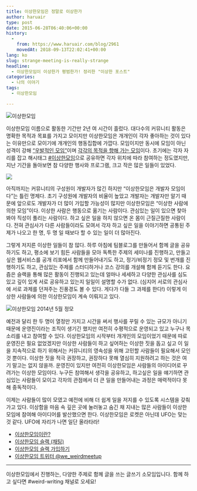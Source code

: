 ```yaml
---
title: 이상한모임은 정말로 이상한가
author: haruair
type: post
date: 2015-06-28T06:40:06+00:00
history:
  - 
    from: https://www.haruair.com/blog/2961
    movedAt: 2018-09-13T22:02:41+00:00
lang: ko
slug: strange-meeting-is-really-strange
headline:
  - 이상한모임이 이상한가 평범한가! 정리한 "이상한 포스트"
categories:
  - 나의 이야기
tags:
  - 이상한모임

---
```

<img class="aligncenter size-full wp-image-8361" src="https://we.weirdmeetup.com/wp-content/uploads/2013/12/Untitled-11.png?w=500" alt="이상한모임" />

이상한모임 이름으로 활동한 기간만 2년 여 시간이 흘렀다. 대다수의 커뮤니티 활동은 명확한 목적과 목표를 가지고 모이지만 이상한모임은 개개인이 각자 좋아하는 것이 있다는 이유만으로 모이기에 개개인의 행동집합에 가깝다. 모임이지만 동시에 모임이 아닌 성격이 강해 [&#8220;우발적인 모임&#8221;][1]이며 [각각의 목적을 향해 가는 모임][2]이다. 초기에는 각자 자리를 잡고 해시태그 [#이상한모임][3]으로 공유하면 각자 위치에 따라 참여하는 정도였지만, 지난 기간을 돌아보면 참 다양한 행사와 프로그램, 크고 작은 많은 일들이 있었다.

<img src="https://pbs.twimg.com/media/Bksxg7TCIAAyV1E.png?w=660&#038;ssl=1" class="aligncenter" data-recalc-dims="1" />

아직까지는 커뮤니티의 구성원이 개발자가 많긴 하지만 &#8220;이상한모임은 개발자 모임이다&#8221;는 틀린 명제다. 초기 구성원에 개발자의 비율이 높았고 개발자는 개발자만 알기 때문에 앞으로도 개발자가 더 많이 가입할 가능성이 많지만 이상한모임은 &#8220;이상한 사람에 의한 모임&#8221;이다. 이상한 사람은 행동으로 옮기는 사람이다. 관심있는 일이 있으면 찾아봐야 직성이 풀리는 사람이다. 하고 싶은 일을 하지 않으면 온 몸이 근질근질한 사람이다. 전혀 관심사가 다른 사람들이라도 모여서 각자 하고 싶은 일을 이야기하면 공통된 주제가 나오고 한 명, 두 명 일 때보다 할 수 있는 일이 더 많아진다.

그렇게 저지른 이상한 일들이 참 많다. 하루 아침에 팀블로그를 만들어서 함께 글을 공유하기도 하고, 평소에 보기 힘든 사람들을 모아 독특한 주제의 세미나를 진행하고, 만들고 싶은 웹서비스를 공개 리포에서 함께 만들어내기도 하고, 정기/비정기 정모 및 번개를 진행하기도 하고, 관심있는 주제를 스터디하거나 코스 강의를 개설해 함께 듣기도 한다. 요즘은 슬랙을 통해 많은 활동이 진행되고 있는데 얼마나 세세하고 다양한 관심사를 심도있고 깊이 있게 서로 공유하고 있는지 일일이 설명할 수가 없다. (심지어 서로의 관심사에 서로 과제를 던져주는 진풍경도 볼 수 있다. 게다가 다들 그 과제를 한다!) 이렇게 이상한 사람들에 의한 이상한모임이 계속 이뤄지고 있다.

<img class="aligncenter" src="https://www.kbrockstar.com/wp-content/uploads/2015/02/%EC%9D%B4%EC%83%81%ED%95%9C-%EB%AA%A8%EC%9E%84-%EB%AF%B8%ED%8C%85-600x315.jpg?resize=600%2C315" alt="이상한모임 2014년 5월 정모" data-recalc-dims="1" />

예전과 달리 한 두 명이 열정만 가지고 시간을 써서 행사를 꾸릴 수 있는 규모가 아니기 때문에 운영진이라는 조직이 생기긴 했지만 여전히 수평적으로 운영되고 있고 누구나 목소리를 내고 참여할 수 있다. 이상한모임의 시작부터 개개인의 모임이었기 때문에 따로 운영진은 필요 없었겠지만 이상한 사람들이 하고 싶어하는 이상한 짓을 돕고 싶고 이 일을 지속적으로 하기 위해서는 커뮤니티의 영속성을 위해 고민할 사람들이 필요해서 모인 것 뿐이다. 이상한 짓을 적극 권장하고, 권장하다 못해 열심히 지원하려고 하는 것은 여기 말고는 없지 않을까. 운영진이 있지만 여전히 이상한모임은 사람들의 아이디어로 꾸려가는 이상한 모임이다. 누구든 참여해서 생각을 공유하고, 하고싶은 일을 얘기하면 관심있는 사람들이 모이고 각자의 관점에서 더 큰 일을 만들어내는 과정은 매력적이다 못해 중독적이다.

이제는 사람들이 많이 모였고 예전에 비해 더 쉽게 일을 저지를 수 있도록 시스템을 갖춰가고 있다. 이상함을 마음 속 깊은 곳에 눌러놓고 숨긴 채 지내는 많은 사람들이 이상한모임에 참여해 아이디어를 발산했으면 한다. 이상한모임은 로켓은 아닌데 UFO는 맞는 것 같다. UFO에 자리가 나면 일단 올라타라!

  * [이상한모임이란?][4]
  * [이상한모임 슬랙 (채팅)][5]
  * [이상한모임 슬랙 가입하기][6]
  * [이상한모임 트위터 @we_weirdmeetup][7]

* * *

이상한모임에서 진행하는, 다양한 주제로 함께 글을 쓰는 글쓰기 소모임입니다. 함께 하고 싶다면 #weird-writing 채널로 오세요!

 [1]: http://minieetea.com/2015/06/archives/3219
 [2]: http://weirdmeetup.com/
 [3]: https://twitter.com/search?q=#이상한모임
 [4]: http://blog.weirdx.io/about
 [5]: http://slack.weirdx.io
 [6]: http://weirdmeetup.herokuapp.com/
 [7]: http://www.twitter.com/we_weirdmeetup